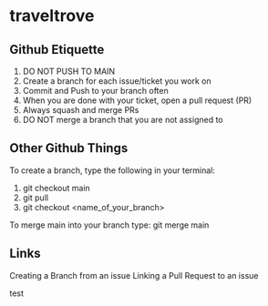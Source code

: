 # traveltrove

## Github Etiquette
1. DO NOT PUSH TO MAIN
2. Create a branch for each issue/ticket you work on
3. Commit and Push to your branch often
4. When you are done with your ticket, open a pull request (PR)
5. Always squash and merge PRs
6. DO NOT merge a branch that you are not assigned to

## Other Github Things
To create a branch, type the following in your terminal:
1. git checkout main 
2. git pull 
3. git checkout <name_of_your_branch>

To merge main into your branch type: git merge main

## Links 
Creating a Branch from an issue
Linking a Pull Request to an issue 

test
